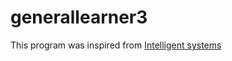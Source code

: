 # generallearner3
This program was inspired from [Intelligent systems](https://web.archive.org/web/20160310023231/http://www.intelligent-systems.com.ar/intsyst/)
